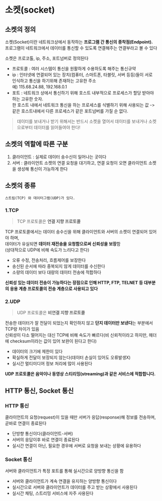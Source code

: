 # 소켓(socket)

## 소켓의 정의
소켓(Socket)이란 네트워크상에서 동작하는 **프로그램 간 통신의 종착점(Endpoint).** <br>
프로그램이 네트워크에서 데이터를 통신할 수 있도록 연결해주는 연결부라고 볼 수 있다

소켓은 프로코톨, ip, 주소, 포트넘버로 정의된다
* 프로토콜 : 여러 시스템이 통신을 원활하게 수용하도록 해주는 통신규약
* ip : 인터넷에 연결되어 있는 장치(컴퓨터, 스마트폰, 타블릿, 서버 등등)들이 서로 인식하고 통신을 하기위해 존재하는 고유한 주소 <br>
예) 115.68.24.88, 192.168.0.1
* 포트 : 네트워크 상에서 통신하기 위해 호스트 내부적으로 프로세스가 할당 받아야 하는 고유한 숫자.<br> 
한 호스트 내에서 네트워크 통신을 하는 프로세스를 식별하기 위해 사용되는 값 -> 같은 호스트내에서 다른 프로세스가 같은 포트넘버를 가질 순 없다. 

> 데이터를 보내거나 받기 위해서는 반드시 소켓을 열어서 데이터를 보내거나 소켓으로부터 데이터를 읽어들여야 한다!

## 소켓의 역할에 따른 구분

1. 클라이언트 : 실제로 데이터 송수신이 일어나는 곳이다 
2. 서버 : 클라이언트 소켓의 연결 요청을 대기하고, 연결 요청이 오면 클라이언트 소켓을 생성해 통신이 가능하게 한다

## 소켓의 종류
    스트림(TCP) 와 데이터그램(UDP)가 있다.

### 1.TCP

> TCP 프로토콜은 **연결 지향 프로토콜**

TCP 프로토콜에서는 데이터 송수신을 위해 클라이언트와 서버의 소켓이 연결되어 있어야 하며, <br>
데이터가 유실되면 **데이터 재전송을 요청함으로써 신뢰성을 보장**함<br>
(상대적으로 UDP에 비해 속도가 느리다고 한다)

* 오류 수정, 전송처리, 흐름제어를 보장한다
* 송신된 순서에 따라 중복되지 않게 데이터를 수신한다
* 소량의 데이터 보다 대량의 데이터 전송에 적합하다

**신뢰성 있는 데이터 전송이 가능하다는 장점으로 인해 HTTP, FTP, TELNET 등 대부분의 응용 계층 프로토콜의 전송 계층으로 사용되고 있다**


### 2.UDP

> UDP 프로토콜은 **비연결 지향 프로토콜**

전송한 데이터가 잘 전달이 되었는지 확인하지 않고 **단지 데이터만 보낸다**는 부분에서 TCP랑 차이가 있음 <br>
신뢰성이 다소 떨어지는 대신 TCP에 비해 속도가 빠르다(비 신뢰적이라고 하지만, 헤더에 checksum이라는 값이 있어 보완이 된다고 한다)

* 데이터의 크기에 제한이 있다
* 확실하게 전달이 보장되지 않는다(데이터 손실이 있어도 오류발생X)
* 실시간 멀티미디어 정보 처리에 많이 사용된다

**UDP 프로토콜은 음악이나 동영상 스티리밍(streaming)과 같은 서비스에 적합합니다.**


## HTTP 통신, Socket 통신
### HTTP 통신
클라이언트의 요청(request)이 있을 때만 서버가 응답(response)해 정보를 전송하며, 곧바로 연결이 종료된다
* 단방향 통신이다(클라이언트-서버)
* 서버의 응답이후 바로 연결이 종료된다
* 실시간 연결이 아닌, 필요한 경우에 서버로 요청을 보내는 상황에 유용하다

### Socket 통신
서버와 클라이언트가 특정 포트를 통해 실시간으로 양방향 통신을 함
* 서버와 클라이언트가 계속 연결을 유지하는 양방향 통신이다
* 실시간으로 서버와 클라이언트가 데이터를 주고 받는 상황에서 사용된다
* 실시간 채팅, 스트리밍 서비스에 자주 사용된다
